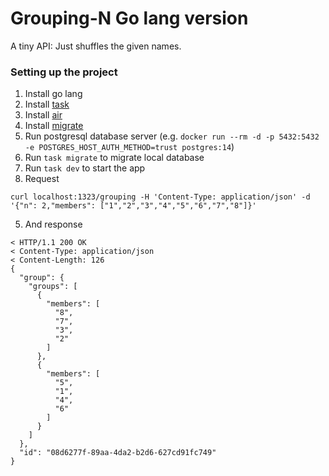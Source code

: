 # Grouping-N Go lang version

A tiny API: Just shuffles the given names.

### Setting up the project

1. Install go lang
1. Install [task](https://taskfile.dev/installation/)
1. Install [air](https://github.com/cosmtrek/air)
1. Install [migrate](https://github.com/golang-migrate/migrate/tree/master/cmd/migrate)
1. Run postgresql database server (e.g. `docker run --rm -d -p 5432:5432 -e POSTGRES_HOST_AUTH_METHOD=trust postgres:14`)
1. Run `task migrate` to migrate local database
1. Run `task dev` to start the app
1. Request 
```
curl localhost:1323/grouping -H 'Content-Type: application/json' -d '{"n": 2,"members": ["1","2","3","4","5","6","7","8"]}'
```
5. And response
```
< HTTP/1.1 200 OK
< Content-Type: application/json
< Content-Length: 126
{
  "group": {
    "groups": [
      {
        "members": [
          "8",
          "7",
          "3",
          "2"
        ]
      },
      {
        "members": [
          "5",
          "1",
          "4",
          "6"
        ]
      }
    ]
  },
  "id": "08d6277f-89aa-4da2-b2d6-627cd91fc749"
}

```

